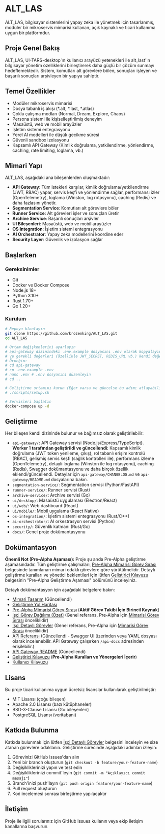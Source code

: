 # ALT_LAS

ALT_LAS, bilgisayar sistemlerini yapay zeka ile yönetmek için tasarlanmış, modüler bir mikroservis mimarisi kullanan, açık kaynaklı ve ticari kullanıma uygun bir platformdur.

## Proje Genel Bakış

ALT_LAS, UI-TARS-desktop'ın kullanıcı arayüzü yetenekleri ile alt_last'ın bilgisayar yönetim özelliklerini birleştirerek daha güçlü bir çözüm sunmayı hedeflemektedir. Sistem, komutları alt görevlere bölen, sonuçları işleyen ve başarılı sonuçları arşivleyen bir yapıya sahiptir.

## Temel Özellikler

- Modüler mikroservis mimarisi
- Dosya tabanlı iş akışı (*.alt, *.last, *.atlas)
- Çoklu çalışma modları (Normal, Dream, Explore, Chaos)
- Persona sistemi ile kişiselleştirilmiş deneyim
- Masaüstü, web ve mobil arayüzler
- İşletim sistemi entegrasyonu
- Yerel AI modelleri ile düşük gecikme süresi
- Güvenli sandbox izolasyonu
- Kapsamlı API Gateway (Kimlik doğrulama, yetkilendirme, yönlendirme, caching, rate limiting, loglama, vb.)

## Mimari Yapı

ALT_LAS, aşağıdaki ana bileşenlerden oluşmaktadır:

- **API Gateway**: Tüm istekleri karşılar, kimlik doğrulama/yetkilendirme (JWT, RBAC) yapar, servis keşfi ve yönlendirme sağlar, performansı izler (OpenTelemetry), loglama (Winston, log rotasyonu), caching (Redis) ve daha fazlasını yönetir.
- **Segmentation Service**: Komutları alt görevlere böler
- **Runner Service**: Alt görevleri işler ve sonuçları üretir
- **Archive Service**: Başarılı sonuçları arşivler
- **UI Bileşenleri**: Masaüstü, web ve mobil arayüzler
- **OS Integration**: İşletim sistemi entegrasyonu
- **AI Orchestrator**: Yapay zeka modellerini koordine eder
- **Security Layer**: Güvenlik ve izolasyon sağlar

## Başlarken

### Gereksinimler

- Git
- Docker ve Docker Compose
- Node.js 18+
- Python 3.10+
- Rust 1.70+
- Go 1.20+

### Kurulum

```bash
# Repoyu klonlayın
git clone https://github.com/krozenking/ALT_LAS.git
cd ALT_LAS

# Ortam değişkenlerini ayarlayın
# api-gateway dizinindeki .env.example dosyasını .env olarak kopyalayın
# ve gerekli değerleri (özellikle JWT_SECRET, REDIS_URL vb.) kendi değerlerinizle güncelleyin.
# Örneğin:
# cd api-gateway
# cp .env.example .env
# nano .env # .env dosyasını düzenleyin
# cd ..

# Geliştirme ortamını kurun (Eğer varsa ve güncelse bu adımı atlayabilirsiniz)
# ./scripts/setup.sh 

# Servisleri başlatın
docker-compose up -d
```

## Geliştirme

Her bileşen kendi dizininde bulunur ve bağımsız olarak geliştirilebilir:

- `api-gateway/`: API Gateway servisi (Node.js/Express/TypeScript). **Worker 1 tarafından geliştirildi ve güncellendi:** Kapsamlı kimlik doğrulama (JWT token yenileme, çıkış), rol tabanlı erişim kontrolü (RBAC), gelişmiş servis keşfi (sağlık kontrolleri ile), performans izleme (OpenTelemetry), detaylı loglama (Winston ile log rotasyonu), caching (Redis), Swagger dokümantasyonu ve daha birçok özellik eklendi/güncellendi. Detaylar için `api-gateway/CHANGELOG.md` ve `api-gateway/README.md` dosyalarına bakın.
- `segmentation-service/`: Segmentation servisi (Python/FastAPI)
- `runner-service/`: Runner servisi (Rust)
- `archive-service/`: Archive servisi (Go)
- `ui/desktop/`: Masaüstü uygulaması (Electron/React)
- `ui/web/`: Web dashboard (React)
- `ui/mobile/`: Mobil uygulama (React Native)
- `os-integration/`: İşletim sistemi entegrasyonu (Rust/C++)
- `ai-orchestrator/`: AI orkestrasyon servisi (Python)
- `security/`: Güvenlik katmanı (Rust/Go)
- `docs/`: Genel proje dokümantasyonu

## Dokümantasyon

**Önemli Not (Pre-Alpha Aşaması):** Proje şu anda Pre-Alpha geliştirme aşamasındadır. Tüm geliştirme çalışmaları, [Pre-Alpha Mimarisi Görev Sırası](docs/pre_alpha_architecture_tasks.md) belgesinde tanımlanan mimari odaklı görevlere göre yürütülmelidir. Detaylı geliştirme kuralları ve yönetici beklentileri için lütfen [Geliştirici Kılavuzu](docs/developer-guide.md) belgesinin "Pre-Alpha Geliştirme Aşaması" bölümünü inceleyiniz.

Detaylı dokümantasyon için aşağıdaki belgelere bakın:

- [Mimari Tasarım](architecture.md) (Güncellendi)
- [Geliştirme Yol Haritası](roadmap.md)
- [Pre-Alpha Mimarisi Görev Sırası](docs/pre_alpha_architecture_tasks.md) (**Aktif Görev Takibi İçin Birincil Kaynak**)
- [İşçi Görev Dağılımı (Özet)](worker_tasks.md) (Genel referans, Pre-Alpha için [Mimarisi Görev Sırası](docs/pre_alpha_architecture_tasks.md) önceliklidir)
- [İşçi Detaylı Görevler](worker_tasks_detailed.md) (Genel referans, Pre-Alpha için [Mimarisi Görev Sırası](docs/pre_alpha_architecture_tasks.md) önceliklidir)
- [API Referansı](api-gateway/swagger.yaml) (Güncellendi - Swagger UI üzerinden veya YAML dosyası olarak incelenebilir. API Gateway çalışırken `/api-docs` adresinden erişilebilir.)
- [API Gateway README](api-gateway/README.md) (Güncellendi)
- [Geliştirici Kılavuzu](docs/developer-guide.md) (**Pre-Alpha Kuralları ve Yönergeleri İçerir**)
- [Kullanıcı Kılavuzu](docs/user-guide.md)

## Lisans

Bu proje ticari kullanıma uygun ücretsiz lisanslar kullanılarak geliştirilmiştir:

- MIT Lisansı (çoğu bileşen)
- Apache 2.0 Lisansı (bazı kütüphaneler)
- BSD-3-Clause Lisansı (Go bileşenleri)
- PostgreSQL Lisansı (veritabanı)

## Katkıda Bulunma

Katkıda bulunmak için lütfen [İşçi Detaylı Görevler](worker_tasks_detailed.md) belgesini inceleyin ve size atanan görevlere odaklanın. Geliştirme sürecinde aşağıdaki adımları izleyin:

1. Görevinizi GitHub Issues'dan alın
2. Yeni bir branch oluşturun (`git checkout -b feature/your-feature-name`)
3. Değişikliklerinizi yapın ve test edin
4. Değişikliklerinizi commit'leyin (`git commit -m "Açıklayıcı commit mesajı"`)
5. Branch'inizi push'layın (`git push origin feature/your-feature-name`)
6. Pull request oluşturun
7. Kod incelemesi sonrası birleştirme yapılacaktır

## İletişim

Proje ile ilgili sorularınız için GitHub Issues kullanın veya ekip iletişim kanallarına başvurun.

